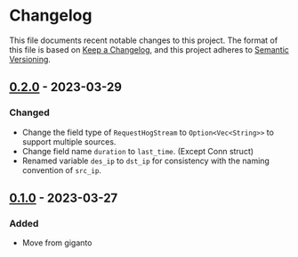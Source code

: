 # Changelog

This file documents recent notable changes to this project. The format of this
file is based on [Keep a Changelog](https://keepachangelog.com/en/1.0.0/), and
this project adheres to [Semantic
Versioning](https://semver.org/spec/v2.0.0.html).

## [0.2.0] - 2023-03-29

### Changed

- Change the field type of `RequestHogStream` to `Option<Vec<String>>` to
  support multiple sources.
- Change field name `duration` to `last_time`. (Except Conn struct)
- Renamed variable `des_ip` to `dst_ip` for consistency with the naming
  convention of `src_ip`.

## [0.1.0] - 2023-03-27

### Added

- Move from giganto

[0.2.0]: https://github.com/aicers/giganto-client/compare/0.1.0...0.2.0
[0.1.0]: https://github.com/aicers/giganto-client/tree/0.1.0

